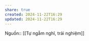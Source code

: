 ```yaml
---
share: true
created: 2024-11-22T16:29
updated: 2024-11-22T16:29
---
```

Nguồn:: [[Tự ngẫm nghĩ, trải nghiệm]]